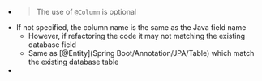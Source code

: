 - > The use of `@Column` is optional
- If not specified, the column name is the same as the Java field name
	- However, if refactoring the code it may not matching the existing database field
	- Same as [@Entity](Spring Boot/Annotation/JPA/Table) which match the existing database table
-